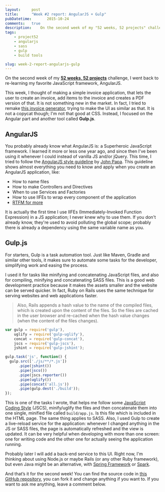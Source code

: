 ```yaml
---
layout:     post
title:      "Week #2 report: AngularJS + Gulp"
pubDatetime:       2015-10-24
comments:   true
description:    On the second week of my "52 weeks, 52 projects" challenge, I went back to re-learning my favorite JavaScript framework, AngularJS.
tags:
    - project52
    - angularjs
    - sass
    - gulp
    - build tools

slug: week-2-report-angularjs-gulp
---
```


On the second week of my [**52 weeks, 52 projects**](http://aziflaj.github.io/52-weeks-52-projects/) challenge, I went back to re-learning my favorite JavaScript framework, AngularJS.

This week, I thought of making a simple invoice application, that lets the user to create an invoice, add items to the invoice and creates a PDF version of that. It is not something new in the market. In fact, I tried to remake [this invoice generator](http://invoice-generator.com/), trying to make the UI as similar as that. It is not a copycat though; I'm not that good at CSS. Instead, I focused on the Angular part and another tool called **Gulp.js**.

## AngularJS
You probably already know what AngularJS is: a Superheroic JavaScript framework. I learned it more or less one year ago, and since then I've been using it whenever I could instead of vanilla JS and/or jQuery. This time, I tried to follow the [AngularJS style guideline](https://github.com/johnpapa/angular-styleguide) by [John Papa](http://johnpapa.net/). This guideline shows almost everything you need to know and apply when you create an AngularJS application, like:

- How to name files
- How to make Controllers and Directives
- When to use Services and Factories
- How to use IIFEs to wrap every component of the application
- [RTFM for more](https://github.com/johnpapa/angular-styleguide)

It is actually the first time I use IIFEs (Immediately-Invoked Function Expression) in a JS application; I never knew why to use them. If you don't already know, they're used to avoid polluting the global scope; probably there is already a dependency using the same variable name as you.

## Gulp.js
For starters, Gulp is a task automation tool. Just like Maven, Gradle and similar other tools, it makes sure to automate some tasks for the developer, simplifying work and easing the process.

I used it for tasks like minifying and concatenating JavaScript files, and also for compiling, minifying and concatenating SASS files. This is a good web development practice because it makes the assets smaller and the website can be served quicker. In fact, Ruby on Rails uses the same technique for serving websites and web applications faster.

> Also, Rails appends a hash value to the name of the compiled files, which is created upon the content of the files. So the files are cached in the user browser and re-cached when the hash value changes (when the content of the files changes).

```js
var gulp = require('gulp'),
    uglify = require('gulp-uglify'),
    concat = require('gulp-concat'),
    jscs = require('gulp-jscs'),
    jshint = require('gulp-jshint');

gulp.task('js', function() {
  gulp.src(['./js/**/*.js'])
      .pipe(jshint())
      .pipe(jscs())
      .pipe(jscs.reporter())
      .pipe(uglify())
      .pipe(concat('all.js'))
      .pipe(gulp.dest('./build'));
});
```

This is one of the tasks I wrote, that helps me follow some [JavaScript Coding Style](http://jscs.info/) (JSCS), minify/uglify the files and then concatenate them into one single, minified file called `build/app.js`. Is this file which is included in the HTML page. The same thing applies to SASS. Also, I used Gulp to create a live-reload service for the application: whenever I changed anything in the JS or SASS files, the page is automatically refreshed and the view is updated. It can be very helpful when developing with more than one screen: one for writing code and the other one for actually seeing the application running.

Probably later I will add a back-end service to this UI. Right now, I'm thinking about using Node.js or maybe Rails (or any other Ruby framework), but even Java might be an alternative, with [Spring Framework](https://spring.io/) or [Spark](http://sparkjava.com/).

And that’s it for the second week! You can find the source code in [this GitHub repository](https://github.com/aziflaj/simple-invoices-frontend), you can fork it and change anything if you want to.
If you want to ask me anything, leave a comment below.
